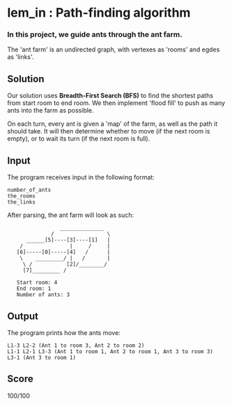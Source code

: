 # lem_in : Path-finding algorithm

### In this project, we guide ants through the ant farm.
 The 'ant farm' is an undirected graph, with vertexes as 'rooms' and egdes as 'links'.

## Solution

Our solution uses **Breadth-First Search (BFS)** to find the shortest paths from start room to end room. We then implement 'flood fill' to push as many ants into the farm as possible.

On each turn, every ant is given a 'map' of the farm, as well as the path it should take. It will then determine whether to move (if the next room is empty), or to wait its turn (if the next room is full).

## Input
The program receives input in the following format:

    number_of_ants
    the_rooms
    the_links

After parsing, the ant farm will look as such:

                     ______________
                  /                 \
          ______[5]----[3]----[1]   |
        /               |     /     |
       [6]-----[0]-----[4]   /      |
        \    _________/ |   /       |
         \ /           [2]/________/
         [7]_________ /
       
       Start room: 4
       End room: 1
       Number of ants: 3

## Output
The program prints how the ants move:
    
    L1-3 L2-2 (Ant 1 to room 3, Ant 2 to room 2)
    L1-1 L2-1 L3-3 (Ant 1 to room 1, Ant 2 to room 1, Ant 3 to room 3)
    L3-1 (Ant 3 to room 1)

## Score
100/100
